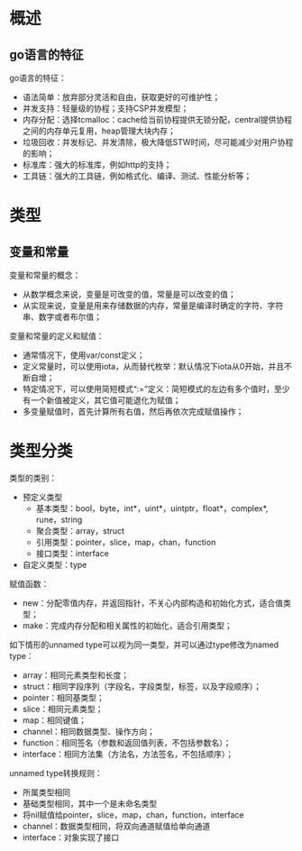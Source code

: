 # 概述

## go语言的特征
go语言的特征：
* 语法简单：放弃部分灵活和自由，获取更好的可维护性；
* 并发支持：轻量级的协程；支持CSP并发模型；
* 内存分配：选择tcmalloc：cache给当前协程提供无锁分配，central提供协程之间的内存单元复用，heap管理大块内存；
* 垃圾回收：并发标记、并发清除，极大降低STW时间，尽可能减少对用户协程的影响；
* 标准库：强大的标准库，例如http的支持；
* 工具链：强大的工具链，例如格式化、编译、测试、性能分析等；

# 类型

## 变量和常量
变量和常量的概念：
* 从数学概念来说，变量是可改变的值，常量是可以改变的值；
* 从实现来说，变量是用来存储数据的内存，常量是编译时确定的字符、字符串、数字或者布尔值；

变量和常量的定义和赋值：
* 通常情况下，使用var/const定义；
* 定义常量时，可以使用iota，从而替代枚举：默认情况下iota从0开始，并且不断自增；
* 特定情况下，可以使用简短模式“:=”定义：简短模式的左边有多个值时，至少有一个新值被定义，其它值可能退化为赋值；
* 多变量赋值时，首先计算所有右值，然后再依次完成赋值操作；

# 类型分类
类型的类别：
* 预定义类型
   * 基本类型：bool，byte，int*，uint*，uintptr，float*，complex*, rune，string
   * 聚合类型：array，struct
   * 引用类型：pointer，slice，map，chan，function
   * 接口类型：interface
* 自定义类型：type

赋值函数：
* new：分配零值内存，并返回指针，不关心内部构造和初始化方式，适合值类型；
* make：完成内存分配和相关属性的初始化，适合引用类型；

如下情形的unnamed type可以视为同一类型，并可以通过type修改为named type：
* array：相同元素类型和长度；
* struct：相同字段序列（字段名，字段类型，标签，以及字段顺序）；
* pointer：相同基类型；
* slice：相同元素类型；
* map：相同键值；
* channel：相同数据类型、操作方向；
* function：相同签名（参数和返回值列表，不包括参数名）；
* interface：相同方法集（方法名，方法签名，不包括顺序）；

unnamed type转换规则：
* 所属类型相同
* 基础类型相同，其中一个是未命名类型
* 将nil赋值给pointer，slice，map，chan，function，interface
* channel：数据类型相同，将双向通道赋值给单向通道
* interface：对象实现了接口


